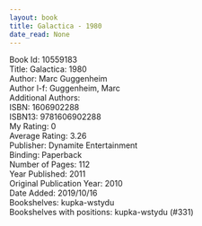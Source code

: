 ```yaml
---
layout: book
title: Galactica - 1980
date_read: None
---
```


Book Id: 10559183<br />
Title: Galactica: 1980<br />
Author: Marc Guggenheim<br />
Author l-f: Guggenheim, Marc<br />
Additional Authors: <br />
ISBN: 1606902288<br />
ISBN13: 9781606902288<br />
My Rating: 0<br />
Average Rating: 3.26<br />
Publisher: Dynamite Entertainment<br />
Binding: Paperback<br />
Number of Pages: 112<br />
Year Published: 2011<br />
Original Publication Year: 2010<br />
Date Added: 2019/10/16<br />
Bookshelves: kupka-wstydu<br />
Bookshelves with positions: kupka-wstydu (#331)<br />


